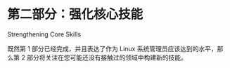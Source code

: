 # 第二部分：强化核心技能

Strengthening Core Skills

既然第 1 部分已经完成，并且表达了作为 Linux 系统管理员应该达到的水平，那么第 2 部分将关注在您可能还没有接触过的领域中构建新的技能。